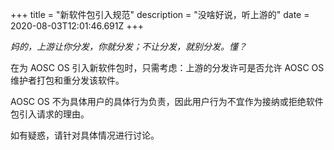 +++
title = "新软件包引入规范"
description = "没啥好说，听上游的"
date = 2020-08-03T12:01:46.691Z
+++

*妈的，上游让你分发，你就分发；不让分发，就别分发。懂？*

在为 AOSC OS 引入新软件包时，只需考虑：上游的分发许可是否允许 AOSC OS 维护者打包和重分发该软件。

AOSC OS 不为具体用户的具体行为负责，因此用户行为不宜作为接纳或拒绝软件包引入请求的理由。

如有疑惑，请针对具体情况进行讨论。
